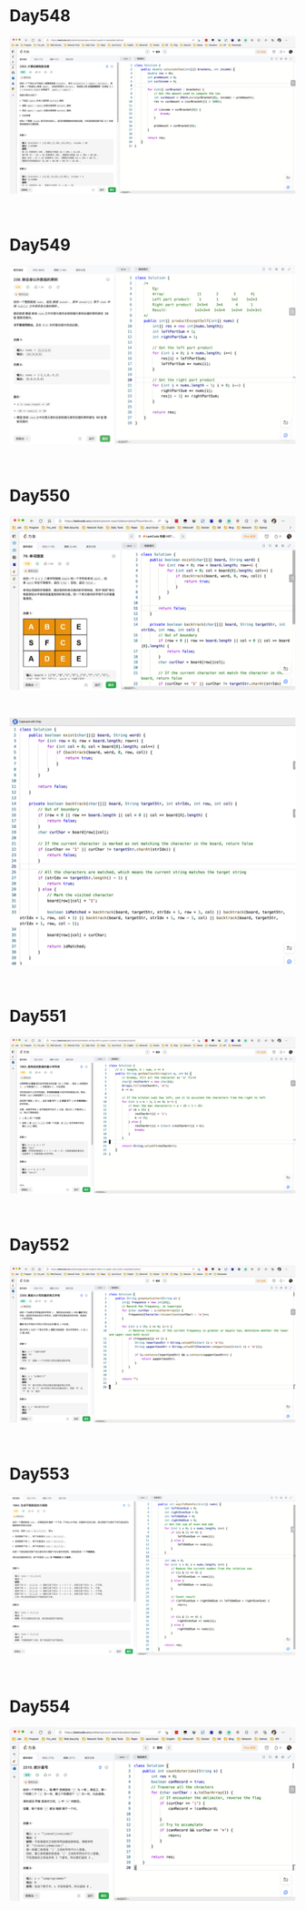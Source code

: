 # Day548

![day548](assets/day548.png)

&nbsp;

# Day549

![day549](assets/day549.png)

&nbsp;

# Day550

![day550-01](assets/day550-01.png)

&nbsp;

![day550-02](assets/day550-02.jpeg)

&nbsp;

# Day551

![day551](assets/day551.png)

&nbsp;

# Day552

![day552](assets/day552.png)

&nbsp;

# Day553

![day553](assets/day553.png)

&nbsp;

# Day554

![day554](assets/day554.png)





